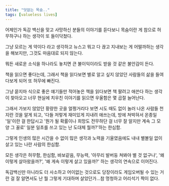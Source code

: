 ```yaml
---
title: "덧없는 목숨.."
tags: [valueless lives]
---
```


어제인가 독감 백신을 맞고 사망하신 분들의 이야기를 듣다보니 목숨이란 게 참으로 허무하구나 하는 생각이 또 들이닥쳤다.

그냥 모르는 게 약이다 라고 생각하고 뉴스고 뭐고 다 끊고 지내보는 게 어떨까하는 생각을 해보지만, 그것도 마음대로 되지 않는다. 

뭐든 새로운 소식을 하나라도 놓치면 큰 불이익이라도 받을 것 같은 불안감이 든다. 

책을 읽으면 좋다는데, 그래서 책을 읽다보면 별로 알고 싶지 않았던 사람들의 삶을 들여다보게 되어 또 허무에 빠진다.

그냥 묻지마 식으로 좋은 얘기들만 적어놓은 책을 읽다보면 책 팔려고 애쓴다 하는 생각이 찾아오고 너무 현실에 치우친 이야기를 읽으면 우울함은 몇 곱절 늘어난다.

그래서 가보지 않았던 황량한 곳을 얼쩡거리다 보면 시도 때도 없이 놀러 나온 사람들 천지란 것을 알게 되고, '다들 저렇게 재미있게 지내려 애쓰는데, 방에 쳐박혀서 온종일 '일'이란 걸 한답시고 '뭔가 될 확률이나 희망도 전무하단 걸 너무 잘 알지만 계속 그 모양 그 꼴로' 일분 일초를 쓰고 있는 난 도대체 뭘까?'하는 한심함.

그렇게 인생의 많은 시간을 수 없이 많은 생각과 노력을 기울였음에도 내내 별볼일 없이 살고 있는 나란 사람의 한심함.

모든 생각은 허무함, 한심함, 바보같음, 무능력, '아무리 발버둥 쳐봐야 별 것 없구나', '왜 이렇게 살아왔을까?', '왜 게속 이렇게 살고 있을까?' 하는 생각의 연속으로 이어진다. 

독감백신만 아니라도 더 사소하고 어이없는 것으로도 당장이라도 게임오버될 수 있는 거란 걸 잘 알면서도 난 뭘 그렇게 기대하며 살았던가...참 멍청하고 어리석기 짝이 없다. 